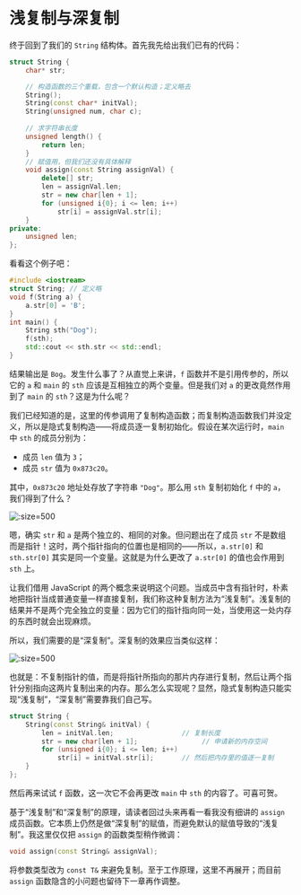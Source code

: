 # 浅复制与深复制

终于回到了我们的 `String` 结构体。首先我先给出我们已有的代码：
```cpp
struct String {
    char* str;

    // 构造函数的三个重载，包含一个默认构造；定义略去
    String();
    String(const char* initVal);
    String(unsigned num, char c);
    
    // 求字符串长度
    unsigned length() {
        return len;
    }
    // 赋值用，但我们还没有具体解释
    void assign(const String assignVal) {
        delete[] str;
        len = assignVal.len;
        str = new char[len + 1];
        for (unsigned i{0}; i <= len; i++)
            str[i] = assignVal.str[i];
    }
private:
    unsigned len;
};
```

看看这个例子吧：
```cpp
#include <iostream>
struct String; // 定义略
void f(String a) {
    a.str[0] = 'B';
}
int main() {
    String sth("Dog");
    f(sth);
    std::cout << sth.str << std::endl;
}
```
结果输出是 `Bog`。发生什么事了？从直觉上来讲，`f` 函数并不是引用传参的，所以它的 `a` 和 `main` 的 `sth` 应该是互相独立的两个变量。但是我们对 `a` 的更改竟然作用到了 `main` 的 `sth`？这是为什么呢？

我们已经知道的是，这里的传参调用了复制构造函数；而复制构造函数我们并没定义，所以是隐式复制构造——将成员逐一复制初始化。假设在某次运行时，`main` 中 `sth` 的成员分别为：
- 成员 `len` 值为 `3`；
- 成员 `str` 值为 `0x873c20`。

其中，`0x873c20` 地址处存放了字符串 `"Dog"`。那么用 `sth` 复制初始化 `f` 中的 `a`，我们得到了什么？

![](https://z3.ax1x.com/2021/01/23/s7OYct.png ':size=500')

嗯，确实 `str` 和 `a` 是两个独立的、相同的对象。但问题出在了成员 `str` 不是数组而是指针！这时，两个指针指向的位置也是相同的——所以，`a.str[0]` 和 `sth.str[0]` 其实是同一个变量。这就是为什么更改了 `a.str[0]` 的值也会作用到 `sth` 上。

让我们借用 JavaScript 的两个概念来说明这个问题。当成员中含有指针时，朴素地把指针当成普通变量一样直接复制，我们称这种复制方法为“浅复制”。浅复制的结果并不是两个完全独立的变量：因为它们的指针指向同一处，当使用这一处内存的东西时就会出现麻烦。

所以，我们需要的是“深复制”。深复制的效果应当类似这样：

![](https://z3.ax1x.com/2021/01/23/s7Xn8s.png ':size=500')

也就是：不复制指针的值，而是将指针所指向的那片内存进行复制，然后让两个指针分别指向这两片复制出来的内存。那么怎么实现呢？显然，隐式复制构造只能实现“浅复制”，“深复制”需要靠我们自己写。

```cpp
struct String {
    String(const String& initVal) {
        len = initVal.len;                 // 复制长度
        str = new char[len + 1];                // 申请新的内存空间
        for (unsigned i{0}; i <= len; i++)
            str[i] = initVal.str[i];       // 然后把内存里的值逐一复制
    }
};
```

然后再来试试 `f` 函数，这一次它不会再更改 `main` 中 `sth` 的内容了。可喜可贺。

基于“浅复制”和“深复制”的原理，请读者回过头来再看一看我没有细讲的 `assign` 成员函数。它本质上仍然是做“深复制”的赋值，而避免默认的赋值导致的“浅复制”。我这里仅仅把 `assign` 的函数类型稍作微调：
```cpp
void assign(const String& assignVal);
```
将参数类型改为 `const T&` 来避免复制。至于工作原理，这里不再展开；而目前 `assign` 函数隐含的小问题也留待下一章再作调整。
